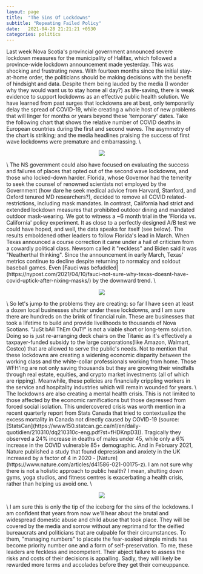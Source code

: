 ```yaml
---
layout: page
title:  "The Sins Of Lockdowns"
subtitle: "Repeating Failed Policy"
date:   2021-04-28 21:21:21 +0530
categories: politics
---
```


Last week Nova Scotia's provincial government announced severe lockdown measures for the municipality of Halifax, which followed a province-wide lockdown announcement made yesterday. This was shocking and frustrating news. With fourteen months since the initial stay-at-home order, the politicians should be making decisions with the benefit of hindsight and data. Despite them being lauded by the media (I wonder why they would want us to stay home all day?) as life-saving, there is weak evidence to support lockdowns as an effective public health solution. We have learned from past surges that lockdowns are at best, only temporarily delay the spread of COVID-19, while creating a whole host of new problems that will linger for months or years beyond these 'temporary' dates.  Take the following chart that shows the relative number of COVID deaths in European countries during the first and second waves. The asymmetry of the chart is striking; and the media headlines praising the success of first wave lockdowns were premature and embarrassing. \ 

<p align="center">
  <img align="center" src="https://jfm-data.github.io/assets/img/second_wave.png">
</p>  
\
The NS government could also have focused on evaluating the success and failures of places that opted out of the second wave lockdowns, and those who locked-down harder. Florida, whose Governor had the temerity to seek the counsel of renowned scientists not employed by the Government (how dare he seek medical advice from Harvard, Stanford, and Oxford tenured MD researchers?), decided to remove all COVID related-restrictions, including mask mandates. In contrast, California had strict and extended lockdown measures that prohibited outdoor dining and mandated outdoor mask-wearing. We got to witness a ~6 month trial in the 'Florida vs. California' policy experiment. It as close to a perfectly designed A/B test we could have hoped, and well, the data speaks for itself (see below). The results emboldened other leaders to follow Florida's lead in March. When Texas announced a course correction it came under a hail of criticism from a cowardly political class. Newsom called it "reckless" and Biden said it was "Neatherthal thinking". Since the announcement in early March, Texas' metrics continue to decline despite returning to normalcy and soldout baseball games.  Even [Fauci was befuddled](https://nypost.com/2021/04/10/fauci-not-sure-why-texas-doesnt-have-covid-uptick-after-nixing-masks/) by the downward trend.
\
<p align="center">
  <img align="center" src="https://jfm-data.github.io/assets/img/fla_cali_covid.jpg">
</p>  
\
So let's jump to the problems they are creating: so far I have seen at least a dozen local businesses shutter under these lockdowns, and I am sure there are hundreds on the brink of financial ruin. These are businesses that took a lifetime to build and provide livelihoods to thousands of Nova Scotians. "JuSt bAil ThEm OuT!" is not a viable short or long-term solution. Doing so is just re-arranging deck chairs on the Titanic as it's effectively a taxpayer-funded subsidy to the large corporations(like Amazon, Walmart, Costco) that are allowed to serve the public's needs. Not to mention that these lockdowns are creating a widening economic disparity between the working class and the white-collar professionals working from home. Those WFH'ing are not only saving thousands but they are growing their windfalls through real estate, equities, and crypto market investments (all of which are ripping). Meanwhile, these policies are financially crippling workers in the service and hospitality industries which will remain wounded for years.
\
The lockdowns are also creating a mental health crisis. This is not limited to those affected by the economic ramifications but those depressed from forced social isolation. This undercovered crisis was worth mention in a recent quarterly report from Stats Canada that tried to contextualize the excess mortality in Canada not directly caused by COVID-19 (source: [StatsCan](https://www150.statcan.gc.ca/n1/en/daily-quotidien/210310/dq210310c-eng.pdf?st=fHDKnpD3)). Tragically they observed a 24% increase in deaths of males under 45, while only a 6% increase in the COVID vulnerable 85+ demographic. And in February 2021, Nature published a study that found depression and anxiety in the UK increased by a factor of 4 in 2020 - [Nature](https://www.nature.com/articles/d41586-021-00175-z). I am not sure why there is not a holistic approach to public health? I mean, shutting down gyms, yoga studios, and fitness centres is exacerbating a health crisis, rather than helping us avoid one.  
\
<p align="center">
  <img align="center" src="https://jfm-data.github.io/assets/img/mental_health.png">
</p>  
\
I am sure this is only the tip of the iceberg for the sins of the lockdowns. I am confident that years from now we'll hear about the brutal and widespread domestic abuse and child abuse that took place. They will be covered by the media and sorrow without any reprimand for the deified bureaucrats and politicians that are culpable for their circumstances. To them, "managing numbers" to placate the fear-soaked simple minds has become priority number one and a form of self-preservation. To me, these leaders are feckless and incompetent. Their abject failure to assess the risks and costs of their decisions is appalling. Sadly, they will likely be rewarded more terms and accolades before they get their comeuppance. 
